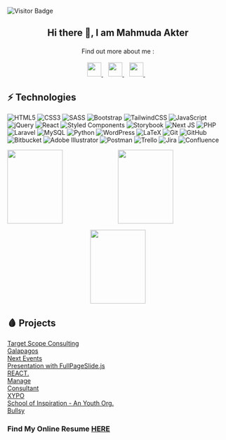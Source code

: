 ![Visitor Badge](https://visitor-badge.laobi.icu/badge?page_id=mitu1403)

## <p align="center">Hi there 👋, I am Mahmuda Akter</p>
<p align="center">
<!--I’m currently working on Building A Start-Up <br>-->
<!--I’m currently learning `Laravel`-->
</p>

<p align="center"> 
  Find out more about me :</br></br>
  <a href="https://www.facebook.com/profile.php?id=100009156817243" target="_blank" rel="noreferrer">
    <img src="https://raw.githubusercontent.com/danielcranney/readme-generator/main/public/icons/socials/facebook.svg" width="32" height="32" />
  </a> &nbsp;&nbsp;   
  <a href="http://www.instagram.com/mahmuda.akter__" target="_blank" rel="noreferrer">
    <img src="https://raw.githubusercontent.com/danielcranney/readme-generator/main/public/icons/socials/instagram.svg" width="32" height="32" />
  </a> &nbsp;&nbsp;
  <a href="https://www.linkedin.com/in/mahmuda-akter-mitu" target="_blank" rel="noreferrer">
    <img src="https://raw.githubusercontent.com/danielcranney/readme-generator/main/public/icons/socials/linkedin.svg" width="32" height="32" />
  </a>&nbsp;&nbsp;
</p>




## ⚡ Technologies

![HTML5](https://img.shields.io/badge/HTML5-E34F26?style=plastic&logo=html5&logoColor=white)
![CSS3](https://img.shields.io/badge/-CSS3-1572B6?style=plastic&logo=css3)
![SASS](https://img.shields.io/badge/-Sass%2FScss-black?style=plastic&logo=Sass)
![Bootstrap](https://img.shields.io/badge/bootstrap-%23563D7C.svg?style=plastic&logo=bootstrap&logoColor=white)
![TailwindCSS](https://img.shields.io/badge/tailwindcss-%2338B2AC.svg?style=plastic&logo=tailwind-css&logoColor=white)
![JavaScript](https://img.shields.io/badge/-JavaScript-black?style=plastic&logo=javascript)
![jQuery](https://img.shields.io/badge/jquery-%230769AD.svg?style=plastic&logo=jquery&logoColor=white)
![React](https://img.shields.io/badge/react-%2320232a.svg?style=plastic&logo=react&logoColor=%2361DAFB)
![Styled Components](https://img.shields.io/badge/styled--components-DB7093?style=plastic&logo=styled-components&logoColor=white)
![Storybook](https://img.shields.io/badge/-Storybook-FF4785?style=plastic&logo=storybook&logoColor=white)
![Next JS](https://img.shields.io/badge/Next-black?style=plastic&logo=next.js&logoColor=white)
![PHP](https://img.shields.io/badge/php-%23777BB4.svg?style=plastic&logo=php&logoColor=white)
![Laravel](https://img.shields.io/badge/laravel-%23FF2D20.svg?style=plastic&logo=laravel&logoColor=white)
![MySQL](https://img.shields.io/badge/mysql-%2300f.svg?style=plastic&logo=mysql&logoColor=white)
![Python](https://img.shields.io/badge/python-3670A0?style=plastic&logo=python&logoColor=ffdd54)
![WordPress](https://img.shields.io/badge/WordPress-%23117AC9.svg?style=plastic&logo=WordPress&logoColor=white)
![LaTeX](https://img.shields.io/badge/latex-%23008080.svg?style=plastic&logo=latex&logoColor=white)
![Git](https://img.shields.io/badge/git-%23F05033.svg?style=plastic&logo=git&logoColor=white)
![GitHub](https://img.shields.io/badge/github-%23121011.svg?style=plastic&logo=github&logoColor=white)
![Bitbucket](https://img.shields.io/badge/bitbucket-%230047B3.svg?style=plastic&logo=bitbucket&logoColor=white)
![Adobe Illustrator](https://img.shields.io/badge/adobe%20illustrator-%23FF9A00.svg?style=plastic&logo=adobe%20illustrator&logoColor=white)
![Postman](https://img.shields.io/badge/Postman-FF6C37?style=plastic&logo=postman&logoColor=white)
![Trello](https://img.shields.io/badge/Trello-%23026AA7.svg?style=plastic&logo=Trello&logoColor=white)
![Jira](https://img.shields.io/badge/jira-%230A0FFF.svg?style=plastic&logo=jira&logoColor=white)
![Confluence](https://img.shields.io/badge/confluence-%23172BF4.svg?style=plastic&logo=confluence&logoColor=white)

<a href="https://mitu1403.github.io/hl-task">
<img height="168px" width="50%" src="https://github-readme-stats.vercel.app/api?username=mitu1403&theme=material-palenight&show_icons=true&hide_border=true" /><img height="168px" width="50%" src="https://github-readme-stats.vercel.app/api/top-langs/?username=mitu1403&hide=html&hide_title=false&hide_border=true&layout=compact&theme=material-palenight" />
</a>
<!-- [![Top Langs](https://github-readme-stats.vercel.app/api/top-langs/?username=mitu1403&layout=compact&theme=material-palenight)](https://github.com/mitu1403/github-readme-stats)
 -->

<!-- ![Mahmuda AKter Mitu's GitHub stats](https://github-readme-stats.vercel.app/api?username=mitu1403&theme=material-palenight&show_icons=true) -->

<p align="center">
  <img height="168px" width="50%" src="https://github-readme-streak-stats.herokuapp.com?user=mitu1403&hide_border=true&theme=material-palenight&date_format=M%20j%5B%2C%20Y%5D" />
</p>


<!-- [![GitHub Streak](https://github-readme-streak-stats.herokuapp.com?user=mitu1403&theme=material-palenight&date_format=M%20j%5B%2C%20Y%5D)](https://git.io/streak-stats) -->

## 🩸 Projects
<a href="http://www.targetscope.com.bd/">Target Scope Consulting</a><br/> 
<a href="https://mitu1403.github.io/Galapagos/dist/index.html">Galapagos</a><br/>
<a href="https://next-routing-psi.vercel.app/">Next Events</a><br/>
<a href="https://github.com/mitu1403/fullpage-slide">Presentation with FullPageSlide.js</a><br/>
<a href="https://reactailwindproject.netlify.app/">REACT.</a><br/>
<a href="https://mitu1403.github.io/manage/">Manage</a><br/>
<a href="https://mitu1403.github.io/consultant/">Consultant</a><br/>
<a href="https://mitu1403.github.io/Xypo/">XYPO</a><br/>
<a href="https://mitu1403.github.io/soi-site/">School of Inspiration - An Youth Org.</a> <br/>
<a href="https://mitu1403.github.io/Bullsy/">Bullsy</a><br/>


### Find My Online Resume <a href="https://mitu1403.github.io/hl-task">HERE</a>
